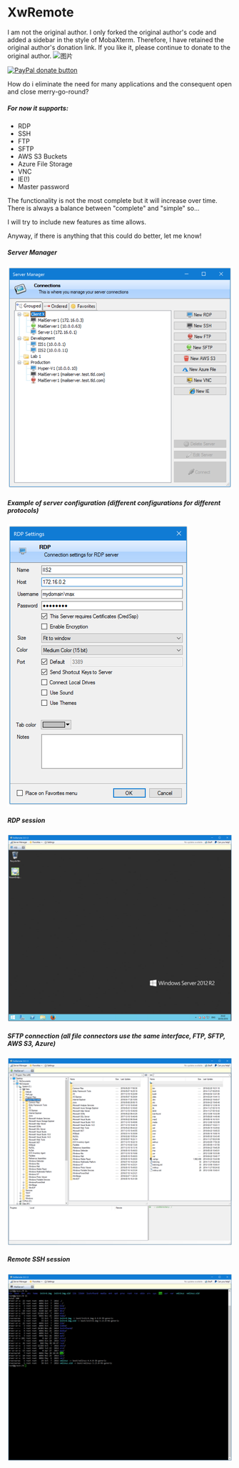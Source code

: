 # XwRemote 

I am not the original author. I only forked the original author's code and added a sidebar in the style of MobaXterm. Therefore, I have retained the original author's donation link. If you like it, please continue to donate to the original author.
<img width="1337" height="1031" alt="图片" src="https://github.com/user-attachments/assets/e520a43e-9b53-4d4c-a632-dd84eb2618cf" />


[![PayPal donate button](https://www.paypalobjects.com/webstatic/en_US/btn/btn_donate_pp_142x27.png)](https://www.paypal.me/maxsnts)

How do i eliminate the need for many applications and the consequent open and close merry-go-round?

##### For now it supports:
 - RDP 
 - SSH
 - FTP 
 - SFTP
 - AWS S3 Buckets
 - Azure File Storage
 - VNC 
 - IE(!)
 - Master password

The functionality is not the most complete but it will increase over time.
There is always a balance between "complete" and "simple" so...

I will try to include new features as time allows.

Anyway, if there is anything that this could do better, let me know!


##### Server Manager 
![Connection Manager](Images/ServerManager.png)


##### Example of server configuration (different configurations for different protocols) 
![Connection Manager](Images/RDP-Config.png)


##### RDP session
![Connection Manager](Images/RDP.png)


##### SFTP connection (all file connectors use the same interface, FTP, SFTP, AWS S3, Azure)
![Connection Manager](Images/SFTP.png)


##### Remote SSH session
![Connection Manager](Images/SSH.png)


